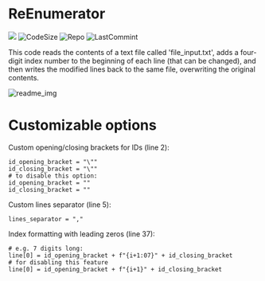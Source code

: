 ReEnumerator
=======================================================================

![](https://img.shields.io/tokei/lines/github.com/AlexeyLepov/ReEnumerator?style=for-the-badge)
![CodeSize](https://img.shields.io/github/languages/code-size/AlexeyLepov/ReEnumerator?style=for-the-badge)
![Repo](https://img.shields.io/github/repo-size/AlexeyLepov/ReEnumerator?style=for-the-badge)
![LastCommint](https://img.shields.io/github/last-commit/AlexeyLepov/ReEnumerator?style=for-the-badge)

This code reads the contents of a text file called 'file_input.txt', adds a four-digit index number to the beginning of each line (that can be changed), and then writes the modified lines back to the same file, overwriting the original contents.

![readme_img](https://user-images.githubusercontent.com/77492646/231809951-9093e722-9c97-4483-9bf9-018a956bf7bc.png)

Customizable options
=======================================================================

Custom opening/closing brackets for IDs (line 2):
```Py
id_opening_bracket = "\""
id_closing_bracket = "\""
# to disable this option:
id_opening_bracket = ""
id_closing_bracket = ""
```

Custom lines separator (line 5):
```Py
lines_separator = ","
```

Index formatting with leading zeros (line 37):

```Py
# e.g. 7 digits long:
line[0] = id_opening_bracket + f"{i+1:07}" + id_closing_bracket
# for disabling this feature
line[0] = id_opening_bracket + f"{i+1}" + id_closing_bracket
```

